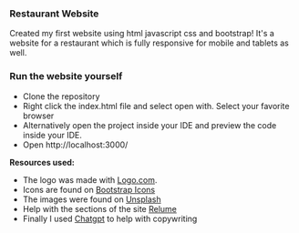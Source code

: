 ### Restaurant Website

Created my first website using html javascript css and bootstrap!
It's a website for a restaurant which is fully responsive for mobile and tablets as well.

### Run the website yourself
* Clone the repository
* Right click the index.html file and select open with. Select your favorite browser
* Alternatively open the project inside your IDE and preview the code inside your IDE.
* Open http://localhost:3000/ 


**Resources used:**

* The logo was made with [Logo.com](https://app.logo.com/).
* Icons are found on [Bootstrap Icons](https://icons.getbootstrap.com/)
* The images were found on [Unsplash](https://unsplash.com/)
* Help with the sections of the site [Relume](https://www.relume.io/)
* Finally I used [Chatgpt](https://chat.openai.com/) to help with copywriting





